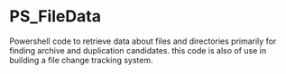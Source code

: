 # PS_FileData
Powershell code to retrieve data about files and directories primarily for finding archive and duplication candidates.
this code is also of use in building a file change tracking system.
